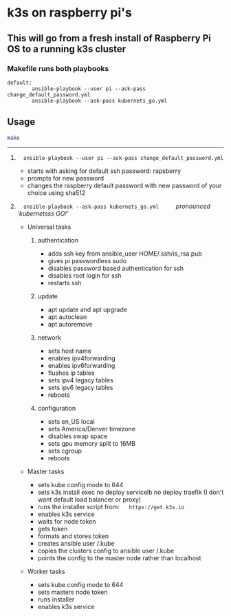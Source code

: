 # k3s on raspberry pi's


## This will go from a fresh install of Raspberry Pi OS to a running k3s cluster


### Makefile runs both playbooks
```
default:
		ansible-playbook --user pi --ask-pass change_default_password.yml
		ansible-playbook --ask-pass kubernets_go.yml
```





## Usage
```bash
make
```
---

1.   &emsp;`ansible-playbook --user pi --ask-pass change_default_password.yml`
     -  starts with asking for default ssh password: rapsberry
     -  prompts for new password
     -  changes the raspberry default password with new password of your choice using sha512

2.   &emsp;`ansible-playbook --ask-pass kubernets_go.yml` &emsp; &emsp; *pronounced 'kubernetsss GO!'*
     -   Universal tasks
         1.  authentication
             -   adds ssh key from ansible_user HOME/.ssh/is_rsa.pub
             -   gives pi passwordless sudo
             -   disables password based authentication for ssh
             -   disables root login for ssh
             -   restarts ssh
         2.  update
             -  apt update and apt upgrade
             -  apt autoclean
             -  apt autoremove

         3.  network
             -  sets host name
             -  enables ipv4forwarding
             -  enables ipv6forwarding
             -  flushes ip tables
             -  sets ipv4 legacy tables
             -  sets ipv6 legacy tables
             -  reboots

         4.  configuration
             -  sets en_US local
             -  sets America/Denver timezone
             -  disables swap space
             -  sets gpu memory split to 16MB
             -  sets cgroup
             -  reboots

     -  Master tasks
        -  sets kube config mode to 644
        -  sets k3s install exec no deploy servicelb no deploy traefik (I don't want default load balancer or proxy)
        -  runs the installer script from: &emsp; `https://get.k3s.io`
        -  enables k3s service
        -  waits for node token
        -  gets token
        -  formats and stores token
        -  creates ansible user /.kube
        -  copies the clusters config to ansible user /.kube
        -  points the config to the master node rather than localhost

     -  Worker tasks
        -  sets kube config mode to 644
        -  sets masters node token
        -  runs installer
        -  enables k3s service